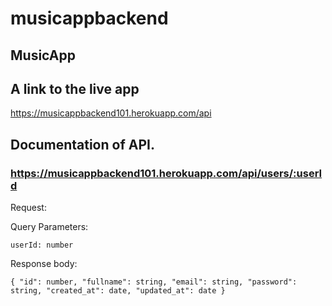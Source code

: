 # musicappbackend
## MusicApp

##  A link to the live app
 https://musicappbackend101.herokuapp.com/api 

## Documentation of API.

### https://musicappbackend101.herokuapp.com/api/users/:userId

Request:

Query Parameters:

`userId: number`

Response body:

`{
    "id": number,
    "fullname": string,
    "email": string,
    "password": string,
    "created_at": date,
    "updated_at": date
}`
